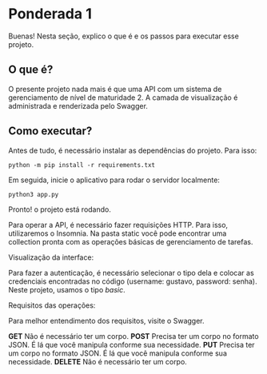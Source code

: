 # Ponderada 1 

Buenas! Nesta seção, explico o que é e os passos para executar esse projeto. 

## O que é?

O presente projeto nada mais é que uma API com um sistema de gerenciamento de nível de maturidade 2. A camada de visualização é administrada e renderizada pelo Swagger.

## Como executar?

Antes de tudo, é necessário instalar as dependências do projeto. Para isso:

`python -m pip install -r requirements.txt `

Em seguida, inicie o aplicativo para rodar o servidor localmente:

 `python3 app.py`

 Pronto! o projeto está rodando.

Para operar a API, é necessário fazer requisições HTTP. Para isso, utilizaremos o Insomnia. Na pasta static você pode encontrar uma collection pronta com as operações básicas de gerenciamento de tarefas.

Visualização da interface:

Para fazer a autenticação, é necessário selecionar o tipo dela e colocar as credenciais encontradas no código (username: gustavo, password: senha). Neste projeto, usamos o tipo *basic*.

Requisitos das operações:

Para melhor entendimento dos requisitos, visite o Swagger.

**GET** Não é necessário ter um corpo.
**POST** Precisa ter um corpo no formato JSON. É lá que você manipula conforme sua necessidade.
**PUT** Precisa ter um corpo no formato JSON. É lá que você manipula conforme sua necessidade.
**DELETE** Não é necessário ter um corpo.
